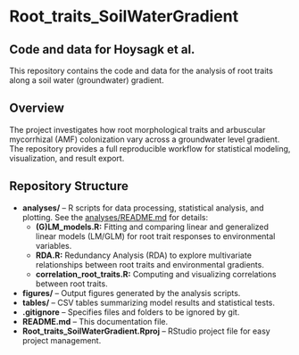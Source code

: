 # Root_traits_SoilWaterGradient
## Code and data for Hoysagk et al.

This repository contains the code and data for the analysis of root traits along a soil water (groundwater) gradient.

## Overview

The project investigates how root morphological traits and arbuscular mycorrhizal (AMF) colonization vary across a groundwater level gradient. The repository provides a full reproducible workflow for statistical modeling, visualization, and result export.

## Repository Structure

- **analyses/** – R scripts for data processing, statistical analysis, and plotting.
 See the [analyses/README.md](analyses/) for details:
    - **(G)LM_models.R:** Fitting and comparing linear and generalized linear models (LM/GLM) for root trait responses to environmental variables.
    - **RDA.R:** Redundancy Analysis (RDA) to explore multivariate relationships between root traits and environmental gradients.
    - **correlation_root_traits.R:** Computing and visualizing correlations between root traits.
- **figures/** – Output figures generated by the analysis scripts.
- **tables/** – CSV tables summarizing model results and statistical tests.
- **.gitignore** – Specifies files and folders to be ignored by git.
- **README.md** – This documentation file.
- **Root_traits_SoilWaterGradient.Rproj** – RStudio project file for easy project management.
